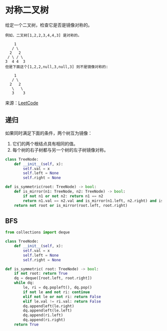 # 对称二叉树
给定一个二叉树，检查它是否是镜像对称的。

```
例如，二叉树[1,2,2,3,4,4,3] 是对称的。

    1
   / \
  2   2
 / \ / \
3  4 4  3
但是下面这个[1,2,2,null,3,null,3] 则不是镜像对称的:

    1
   / \
  2   2
   \   \
   3    3
```

来源：[LeetCode](https://leetcode-cn.com/problems/symmetric-tree)

## 递归
如果同时满足下面的条件，两个树互为镜像：
1. 它们的两个根结点具有相同的值。
2. 每个树的右子树都与另一个树的左子树镜像对称。

```python
class TreeNode:
    def __init__(self, x):
        self.val = x
        self.left = None
        self.right = None

def is_symmetric(root: TreeNode) -> bool:
    def is_mirror(n1: TreeNode, n2: TreeNode) -> bool:
        if not n1 or not n2: return n1 == n2
        return n1.val == n2.val and is_mirror(n1.left, n2.right) and is_mirror(n1.right, n2.left)
    return not root or is_mirror(root.left, root.right)
```

## BFS
```python
from collections import deque

class TreeNode:
    def __init__(self, x):
        self.val = x
        self.left = None
        self.right = None

def is_symmetric( root: TreeNode) -> bool:
    if not root: return True
    dq = deque([root.left, root.right])
    while dq:
        le, ri = dq.popleft(), dq.pop()
        if not le and not ri: continue
        elif not le or not ri: return False
        elif le.val != ri.val: return False
        dq.appendleft(le.right)
        dq.appendleft(le.left)
        dq.append(ri.left)
        dq.append(ri.right)
    return True
```
